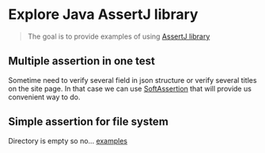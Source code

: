 # Explore Java AssertJ library

> The goal is to provide examples of using [AssertJ library](https://assertj.github.io/doc/)

## Multiple assertion in one test

Sometime need to verify several field in json structure or verify several titles on the site page. In that case we can
use [SoftAssertion](https://joel-costigliola.github.io/assertj/core/api/org/assertj/core/api/SoftAssertions.html) that
will provide us convenient way to do.

## Simple assertion for file system

Directory is empty so no...
[examples](src/test/java/com/skryl/edu/FileSystemAssertionTests.java)